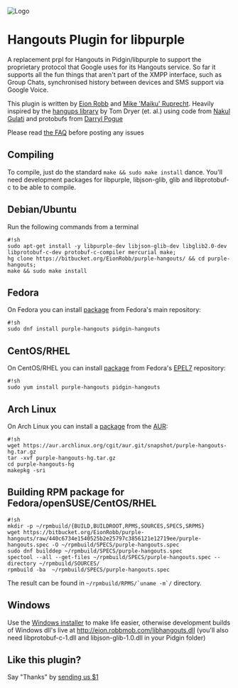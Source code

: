 ![Logo](https://bitbucket.org/EionRobb/purple-hangouts/avatar)
# Hangouts Plugin for libpurple #

A replacement prpl for Hangouts in Pidgin/libpurple to support the proprietary protocol that Google uses for its Hangouts service.  So far it supports all the fun things that aren't part of the XMPP interface, such as Group Chats, synchronised history between devices and SMS support via Google Voice.

This plugin is written by [Eion Robb](http://eion.robbmob.com/blog/) and [Mike 'Maiku' Ruprecht](https://bitbucket.org/CMaiku/).
Heavily inspired by the [hangups library](https://github.com/tdryer/hangups) by Tom Dryer (et. al.) using code from [Nakul Gulati](https://hg.pidgin.im/soc/2015/nakulgulati/main/) and protobufs from [Darryl Pogue](http://dpogue.ca/)

Please read [the FAQ](https://bitbucket.org/EionRobb/purple-hangouts/wiki/Home) before posting any issues

## Compiling ##
To compile, just do the standard `make && sudo make install` dance.  You'll need development packages for libpurple, libjson-glib, glib and libprotobuf-c to be able to compile.

## Debian/Ubuntu ##
Run the following commands from a terminal

```
#!sh
sudo apt-get install -y libpurple-dev libjson-glib-dev libglib2.0-dev libprotobuf-c-dev protobuf-c-compiler mercurial make;
hg clone https://bitbucket.org/EionRobb/purple-hangouts/ && cd purple-hangouts;
make && sudo make install
```

## Fedora ##
On Fedora you can install [package](https://apps.fedoraproject.org/packages/purple-hangouts) from Fedora's main repository:
```
#!sh
sudo dnf install purple-hangouts pidgin-hangouts
```

## CentOS/RHEL ##
On CentOS/RHEL you can install [package](https://apps.fedoraproject.org/packages/purple-hangouts) from Fedora's [EPEL7](http://fedoraproject.org/wiki/EPEL) repository:
```
#!sh
sudo yum install purple-hangouts pidgin-hangouts
```

## Arch Linux ##
On Arch Linux you can install a [package](https://aur.archlinux.org/packages/purple-hangouts-hg) from the [AUR](https://wiki.archlinux.org/index.php/Arch_User_Repository):
```
#!sh
wget https://aur.archlinux.org/cgit/aur.git/snapshot/purple-hangouts-hg.tar.gz
tar -xvf purple-hangouts-hg.tar.gz
cd purple-hangouts-hg
makepkg -sri
```

## Building RPM package for Fedora/openSUSE/CentOS/RHEL ##
```
#!sh
mkdir -p ~/rpmbuild/{BUILD,BUILDROOT,RPMS,SOURCES,SPECS,SRPMS}
wget https://bitbucket.org/EionRobb/purple-hangouts/raw/440c6734e1540525b2e25797c3856121e12719ee/purple-hangouts.spec -O ~/rpmbuild/SPECS/purple-hangouts.spec
sudo dnf builddep ~/rpmbuild/SPECS/purple-hangouts.spec
spectool --all --get-files ~/rpmbuild/SPECS/purple-hangouts.spec --directory ~/rpmbuild/SOURCES/
rpmbuild -ba  ~/rpmbuild/SPECS/purple-hangouts.spec
```
The result can be found in ``~/rpmbuild/RPMS/`uname -m`/`` directory.

## Windows ##
Use the [Windows installer](http://eion.robbmob.com/purple-hangouts.exe) to make life easier, otherwise development builds of Windows dll's live at http://eion.robbmob.com/libhangouts.dll (you'll also need libprotobuf-c-1.dll and libjson-glib-1.0.dll in your Pidgin folder)

## Like this plugin? ##
Say "Thanks" by [sending us $1](https://www.paypal.com/cgi-bin/webscr?cmd=_s-xclick&hosted_button_id=PZMBF2QVF69GA)
